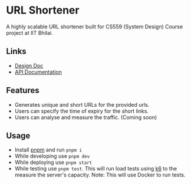 # URL Shortener

A highly scalable URL shortener built for CS559 (System Design) Course project at IIT Bhilai. 

## Links
- [Design Doc](https://probable-manta-37a.notion.site/URL-Shortener-204bf8f4a567422abd27accadcf9510e)
- [API Documentation](https://gas-url-shortener.herokuapp.com/docs/)

## Features
- Generates unique and short URLs for the provided urls.
- Users can specify the time of expiry for the short links.
- Users can analyse and measure the traffic. (Coming soon)

## Usage
- Install [pnpm](https://pnpm.io/) and run `pnpm i`
- While developing use `pnpm dev`
- While deploying use `pnpm start`
- While testing use `pnpm test`. This will run load tests using [k6](https://k6.io/) to the measure the server's capacity. Note: This will use Docker to run tests.
